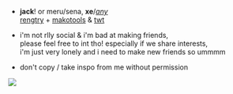 - **jack**! or meru/sena, **xe**/[*any*](https://en.pronouns.page/@gigolo)  
[rengtry](https://rentry.org/scenario_liar) + [makotools](https://enstars.link/@matenrou) & [twt](https://mobile.twitter.com/toragic)  
- i'm not rlly social & i'm bad at making friends,  
please feel free to int tho! especially if we share interests,  
i'm just very lonely and i need to make new friends so ummmm  

 - don't copy / take inspo from me without permission

![](https://cdn.discordapp.com/attachments/729124835296280689/1089073187712675850/image.jpeg)
